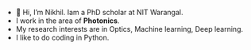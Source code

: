 - 👋 Hi, I’m Nikhil. Iam a PhD scholar at NIT Warangal.
- I work in the area of **Photonics**.
- My research interests are in Optics, Machine learning, Deep learning. 
- I like to do coding in Python. 

<!---
vangetinikhil/vangetinikhil is a ✨ special ✨ repository because its `README.md` (this file) appears on your GitHub profile.
You can click the Preview link to take a look at your changes.
--->

